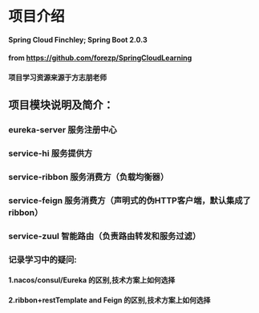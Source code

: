 # 项目介绍
#### Spring Cloud Finchley; Spring Boot 2.0.3 
#### from https://github.com/forezp/SpringCloudLearning
#### 项目学习资源来源于方志朋老师


## 项目模块说明及简介：
### eureka-server  服务注册中心
### service-hi     服务提供方
### service-ribbon 服务消费方（负载均衡器）
### service-feign  服务消费方（声明式的伪HTTP客户端，默认集成了ribbon）
### service-zuul   智能路由（负责路由转发和服务过滤）


### 记录学习中的疑问:
#### 1.nacos/consul/Eureka 的区别,技术方案上如何选择
#### 2.ribbon+restTemplate and Feign 的区别,技术方案上如何选择
